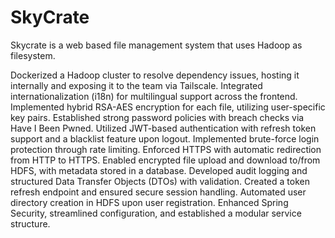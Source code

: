 # SkyCrate
Skycrate is a web based file management system that uses Hadoop as filesystem.


Dockerized a Hadoop cluster to resolve dependency issues, hosting it internally and exposing it to the team via Tailscale.
Integrated internationalization (i18n) for multilingual support across the frontend.
Implemented hybrid RSA-AES encryption for each file, utilizing user-specific key pairs.
Established strong password policies with breach checks via Have I Been Pwned.
Utilized JWT-based authentication with refresh token support and a blacklist feature upon logout.
Implemented brute-force login protection through rate limiting.
Enforced HTTPS with automatic redirection from HTTP to HTTPS.
Enabled encrypted file upload and download to/from HDFS, with metadata stored in a database.
Developed audit logging and structured Data Transfer Objects (DTOs) with validation.
Created a token refresh endpoint and ensured secure session handling.
Automated user directory creation in HDFS upon user registration.
Enhanced Spring Security, streamlined configuration, and established a modular service structure.
